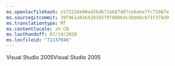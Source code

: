 ```yaml
---
ms.openlocfilehash: c57222be00e42bd671e687407ce8ebe7fc72087e
ms.sourcegitcommit: 397961a0164281b579f68064c3bb66c071f374d9
ms.translationtype: MT
ms.contentlocale: zh-CN
ms.lasthandoff: 07/14/2020
ms.locfileid: "71137946"
---
```

<span data-ttu-id="cd35f-101">Visual Studio 2005</span><span class="sxs-lookup"><span data-stu-id="cd35f-101">Visual Studio 2005</span></span>